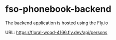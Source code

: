 # fso-phonebook-backend
The backend application is hosted using the Fly.io

URL: https://floral-wood-4166.fly.dev/api/persons